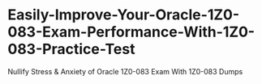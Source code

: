 # Easily-Improve-Your-Oracle-1Z0-083-Exam-Performance-With-1Z0-083-Practice-Test
Nullify Stress &amp; Anxiety of Oracle 1Z0-083 Exam With 1Z0-083 Dumps
